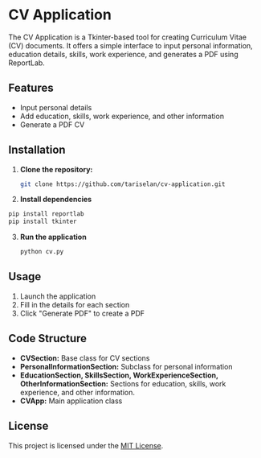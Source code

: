 # CV Application

The CV Application is a Tkinter-based tool for creating Curriculum Vitae (CV) documents. It offers a simple interface to input personal information, education details, skills, work experience, and generates a PDF using ReportLab.

## Features

- Input personal details
- Add education, skills, work experience, and other information
- Generate a PDF CV

## Installation

1. **Clone the repository:**
   ```bash
   git clone https://github.com/tariselan/cv-application.git
   ```

2.  **Install dependencies**
   ```bash
   pip install reportlab
   pip install tkinter
   ```

3. **Run the application**
   ```bash
   python cv.py
   ```

## Usage
1. Launch the application
2. Fill in the details for each section
3. Click "Generate PDF" to create a PDF

## Code Structure
+ **CVSection:** Base class for CV sections
+ **PersonalInformationSection:** Subclass for personal information
+ **EducationSection, SkillsSection, WorkExperienceSection, OtherInformationSection:** Sections for education, skills, work experience, and other information.
+ **CVApp:** Main application class

## License

This project is licensed under the [MIT License](LICENSE).
